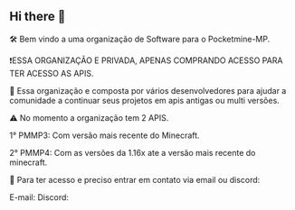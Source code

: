 ## Hi there 👋


🛠️ Bem vindo a uma organização de Software para o Pocketmine-MP.

❗ESSA ORGANIZAÇÃO E PRIVADA, APENAS COMPRANDO ACESSO PARA TER ACESSO AS APIS.

🌟 Essa organização e composta por vários desenvolvedores para ajudar a comunidade a continuar seus projetos em apis antigas ou multi versões.

⚠️ No momento a organização tem 2 APIS.

1° PMMP3: Com versão mais recente do Minecraft.

2° PMMP4: Com as versões da 1.16x ate a versão mais recente do minecraft.

🤖 Para ter acesso e preciso entrar em contato via email ou discord:

E-mail:
Discord:
